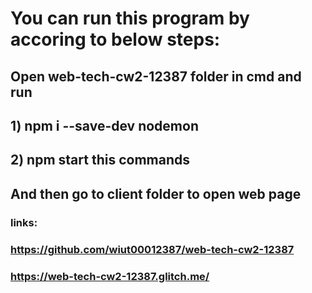 # You can run this program by accoring to below steps:

## Open web-tech-cw2-12387 folder in cmd and run  
## 1) npm i --save-dev nodemon 

## 2) npm start  this commands
## And then go to client folder to open web page 

### links: 
### https://github.com/wiut00012387/web-tech-cw2-12387
### https://web-tech-cw2-12387.glitch.me/

